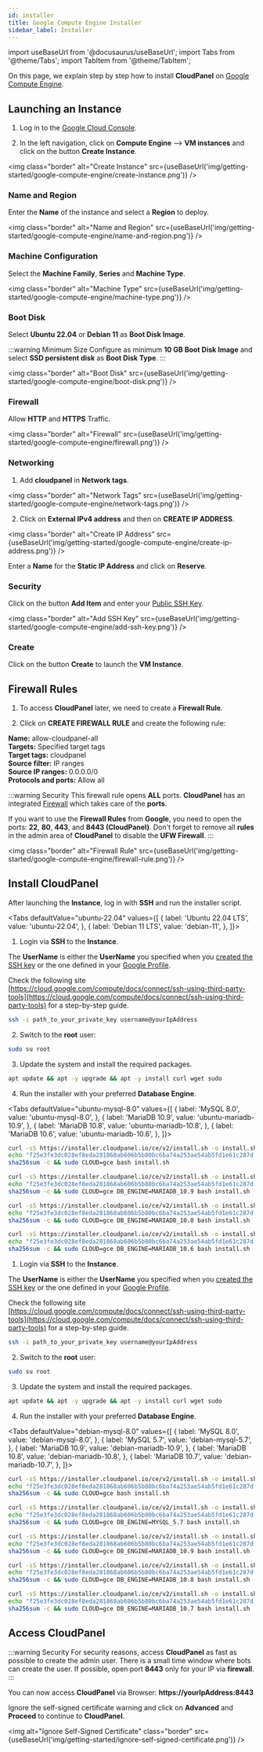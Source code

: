 ```yaml
---
id: installer
title: Google Compute Engine Installer
sidebar_label: Installer
---
```


import useBaseUrl from '@docusaurus/useBaseUrl';
import Tabs from '@theme/Tabs';
import TabItem from '@theme/TabItem';

On this page, we explain step by step how to install **CloudPanel** on [Google Compute Engine](https://cloud.google.com/).

## Launching an Instance

1. Log in to the [Google Cloud Console](https://console.cloud.google.com/).

2. In the left navigation, click on **Compute Engine** --> **VM instances** and click on the button **Create Instance**.

<img class="border" alt="Create Instance" src={useBaseUrl('img/getting-started/google-compute-engine/create-instance.png')} />

### Name and Region

Enter the **Name** of the instance and select a **Region** to deploy.

<img class="border" alt="Name and Region" src={useBaseUrl('img/getting-started/google-compute-engine/name-and-region.png')} />

### Machine Configuration

Select the **Machine Family**, **Series** and **Machine Type**.

<img class="border" alt="Machine Type" src={useBaseUrl('img/getting-started/google-compute-engine/machine-type.png')} />

### Boot Disk

Select **Ubuntu 22.04** or **Debian 11** as **Boot Disk Image**.

:::warning Minimum Size
Configure as minimum **10 GB Boot Disk Image** and select **SSD persistent disk** as **Boot Disk Type**.
:::

<img class="border" alt="Boot Disk" src={useBaseUrl('img/getting-started/google-compute-engine/boot-disk.png')} />

### Firewall

Allow **HTTP** and **HTTPS** Traffic.

<img class="border" alt="Firewall" src={useBaseUrl('img/getting-started/google-compute-engine/firewall.png')} />

### Networking

1. Add **cloudpanel** in **Network tags**.

<img class="border" alt="Network Tags" src={useBaseUrl('img/getting-started/google-compute-engine/network-tags.png')} />

2. Click on **External IPv4 address** and then on **CREATE IP ADDRESS**.

<img class="border" alt="Create IP Address" src={useBaseUrl('img/getting-started/google-compute-engine/create-ip-address.png')} />

Enter a **Name** for the **Static IP Address** and click on **Reserve**.

### Security

Click on the button **Add Item** and enter your [Public SSH Key](https://cloud.google.com/compute/docs/instances/adding-removing-ssh-keys#createsshkeys).

<img class="border" alt="Add SSH Key" src={useBaseUrl('img/getting-started/google-compute-engine/add-ssh-key.png')} />

### Create

Click on the button **Create** to launch the **VM Instance**.

## Firewall Rules

1. To access **CloudPanel** later, we need to create a **Firewall Rule**.

2. Click on **CREATE FIREWALL RULE** and create the following rule:

**Name:** allow-cloudpanel-all <br />
**Targets:** Specified target tags <br />
**Target tags:** cloudpanel <br />
**Source filter:** IP ranges <br />
**Source IP ranges:** 0.0.0.0/0 <br />
**Protocols and ports:** Allow all <br />

:::warning Security
This firewall rule opens **ALL** ports.
**CloudPanel** has an integrated [Firewall](../../../../admin-area/security/#firewall) which takes care of the **ports**.

If you want to use the **Firewall Rules** from **Google**, you need to open the ports: **22**, **80**, **443**, and **8443 (CloudPanel)**.
Don't forget to remove all **rules** in the admin area of **CloudPanel** to disable the **UFW Firewall**.
:::

<img class="border" alt="Firewall Rule" src={useBaseUrl('img/getting-started/google-compute-engine/firewall-rule.png')} />

## Install CloudPanel

After launching the **Instance**, log in with **SSH** and run the installer script.

<Tabs
defaultValue="ubuntu-22.04"
values={[
{ label: 'Ubuntu 22.04 LTS', value: 'ubuntu-22.04', },
{ label: 'Debian 11 LTS', value: 'debian-11', },
]}>
<TabItem value="ubuntu-22.04">

1. Login via **SSH** to the **Instance**. <br />

The **UserName** is either the **UserName** you specified when you [created the SSH key](https://cloud.google.com/compute/docs/connect/create-ssh-keys)
or the one defined in your [Google Profile](https://cloud.google.com/compute/docs/connect/add-ssh-keys#os-login).

Check the following site [https://cloud.google.com/compute/docs/connect/ssh-using-third-party-tools](https://cloud.google.com/compute/docs/connect/ssh-using-third-party-tools) for a step-by-step guide.

```bash
ssh -i path_to_your_private_key username@yourIpAddress
```

2. Switch to the **root** user:

```bash
sudo su root
```

3. Update the system and install the required packages.

```bash
apt update && apt -y upgrade && apt -y install curl wget sudo
```

4. Run the installer with your preferred **Database Engine**.

<Tabs
defaultValue="ubuntu-mysql-8.0"
values={[
{ label: 'MySQL 8.0', value: 'ubuntu-mysql-8.0', },
{ label: 'MariaDB 10.9', value: 'ubuntu-mariadb-10.9', },
{ label: 'MariaDB 10.8', value: 'ubuntu-mariadb-10.8', },
{ label: 'MariaDB 10.6', value: 'ubuntu-mariadb-10.6', },
]}>
<TabItem value="ubuntu-mysql-8.0">

```bash
curl -sS https://installer.cloudpanel.io/ce/v2/install.sh -o install.sh; \
echo "f25e3fe3dc028ef8eda281868ab606b5b80bc6ba74a253ae54ab5fd1e61c287d install.sh" | \
sha256sum -c && sudo CLOUD=gce bash install.sh
```

</TabItem>
<TabItem value="ubuntu-mariadb-10.9">

```bash
curl -sS https://installer.cloudpanel.io/ce/v2/install.sh -o install.sh; \
echo "f25e3fe3dc028ef8eda281868ab606b5b80bc6ba74a253ae54ab5fd1e61c287d install.sh" | \
sha256sum -c && sudo CLOUD=gce DB_ENGINE=MARIADB_10.9 bash install.sh
```

</TabItem>
<TabItem value="ubuntu-mariadb-10.8">

```bash
curl -sS https://installer.cloudpanel.io/ce/v2/install.sh -o install.sh; \
echo "f25e3fe3dc028ef8eda281868ab606b5b80bc6ba74a253ae54ab5fd1e61c287d install.sh" | \
sha256sum -c && sudo CLOUD=gce DB_ENGINE=MARIADB_10.8 bash install.sh
```

</TabItem>
<TabItem value="ubuntu-mariadb-10.6">

```bash
curl -sS https://installer.cloudpanel.io/ce/v2/install.sh -o install.sh; \
echo "f25e3fe3dc028ef8eda281868ab606b5b80bc6ba74a253ae54ab5fd1e61c287d install.sh" | \
sha256sum -c && sudo CLOUD=gce DB_ENGINE=MARIADB_10.6 bash install.sh
```

</TabItem>
</Tabs>

</TabItem>
<TabItem value="debian-11">

1. Login via **SSH** to the **Instance**. <br />

The **UserName** is either the **UserName** you specified when you [created the SSH key](https://cloud.google.com/compute/docs/connect/create-ssh-keys)
or the one defined in your [Google Profile](https://cloud.google.com/compute/docs/connect/add-ssh-keys#os-login).

Check the following site [https://cloud.google.com/compute/docs/connect/ssh-using-third-party-tools](https://cloud.google.com/compute/docs/connect/ssh-using-third-party-tools) for a step-by-step guide.

```bash
ssh -i path_to_your_private_key username@yourIpAddress
```

2. Switch to the **root** user:

```bash
sudo su root
```

3. Update the system and install the required packages.

```bash
apt update && apt -y upgrade && apt -y install curl wget sudo
```

4. Run the installer with your preferred **Database Engine**.

<Tabs
defaultValue="debian-mysql-8.0"
values={[
{ label: 'MySQL 8.0', value: 'debian-mysql-8.0', },
{ label: 'MySQL 5.7', value: 'debian-mysql-5.7', },
{ label: 'MariaDB 10.9', value: 'debian-mariadb-10.9', },
{ label: 'MariaDB 10.8', value: 'debian-mariadb-10.8', },
{ label: 'MariaDB 10.7', value: 'debian-mariadb-10.7', },
]}>
<TabItem value="debian-mysql-8.0">

```bash
curl -sS https://installer.cloudpanel.io/ce/v2/install.sh -o install.sh; \
echo "f25e3fe3dc028ef8eda281868ab606b5b80bc6ba74a253ae54ab5fd1e61c287d install.sh" | \
sha256sum -c && sudo CLOUD=gce bash install.sh
```

</TabItem>
<TabItem value="debian-mysql-5.7">

```bash
curl -sS https://installer.cloudpanel.io/ce/v2/install.sh -o install.sh; \
echo "f25e3fe3dc028ef8eda281868ab606b5b80bc6ba74a253ae54ab5fd1e61c287d install.sh" | \
sha256sum -c && sudo CLOUD=gce DB_ENGINE=MYSQL_5.7 bash install.sh
```

</TabItem>
<TabItem value="debian-mariadb-10.9">

```bash
curl -sS https://installer.cloudpanel.io/ce/v2/install.sh -o install.sh; \
echo "f25e3fe3dc028ef8eda281868ab606b5b80bc6ba74a253ae54ab5fd1e61c287d install.sh" | \
sha256sum -c && sudo CLOUD=gce DB_ENGINE=MARIADB_10.9 bash install.sh
```

</TabItem>
<TabItem value="debian-mariadb-10.8">

```bash
curl -sS https://installer.cloudpanel.io/ce/v2/install.sh -o install.sh; \
echo "f25e3fe3dc028ef8eda281868ab606b5b80bc6ba74a253ae54ab5fd1e61c287d install.sh" | \
sha256sum -c && sudo CLOUD=gce DB_ENGINE=MARIADB_10.8 bash install.sh
```

</TabItem>
<TabItem value="debian-mariadb-10.7">

```bash
curl -sS https://installer.cloudpanel.io/ce/v2/install.sh -o install.sh; \
echo "f25e3fe3dc028ef8eda281868ab606b5b80bc6ba74a253ae54ab5fd1e61c287d install.sh" | \
sha256sum -c && sudo CLOUD=gce DB_ENGINE=MARIADB_10.7 bash install.sh
```

</TabItem>
</Tabs>

</TabItem>
</Tabs>

## Access CloudPanel

:::warning Security
For security reasons, access **CloudPanel** as fast as possible to create the admin user. There is a small time window where bots can create the user.
If possible, open port **8443** only for your IP via **firewall**.
:::

You can now access **CloudPanel** via Browser: **https://yourIpAddress:8443**

Ignore the self-signed certificate warning and click on **Advanced** and **Proceed** to continue to **CloudPanel**.

<img alt="Ignore Self-Signed Certificate" class="border" src={useBaseUrl('img/getting-started/ignore-self-signed-certificate.png')} />